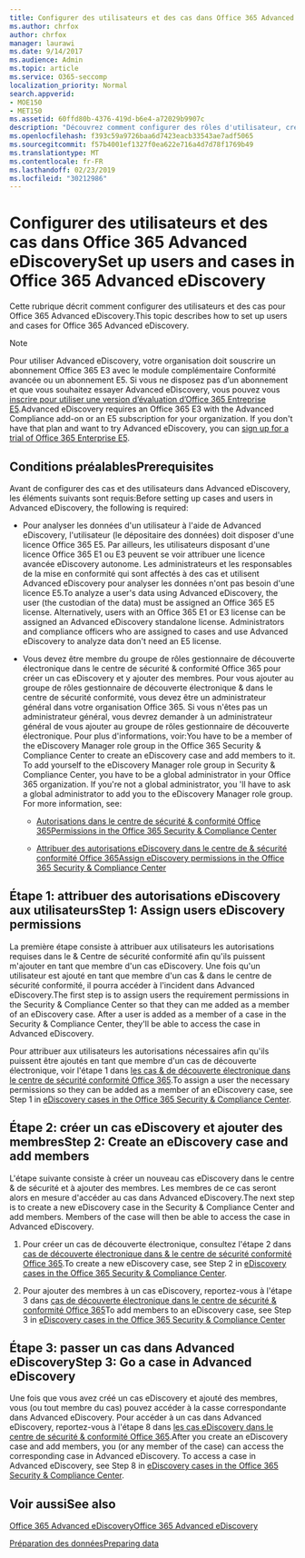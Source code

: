 ```yaml
---
title: Configurer des utilisateurs et des cas dans Office 365 Advanced eDiscovery
ms.author: chrfox
author: chrfox
manager: laurawi
ms.date: 9/14/2017
ms.audience: Admin
ms.topic: article
ms.service: O365-seccomp
localization_priority: Normal
search.appverid:
- MOE150
- MET150
ms.assetid: 60ffd80b-4376-419d-b6e4-a72029b9907c
description: "Découvrez comment configurer des rôles d'utilisateur, créer des cas et affecter des utilisateurs à des cas dans Office 365 Advanced eDiscovery.  "
ms.openlocfilehash: f393c59a9726baa6d7423eacb33543ae7adf5065
ms.sourcegitcommit: f57b4001ef1327f0ea622e716a4d7d78f1769b49
ms.translationtype: MT
ms.contentlocale: fr-FR
ms.lasthandoff: 02/23/2019
ms.locfileid: "30212986"
---
```

# <a name="set-up-users-and-cases-in-office-365-advanced-ediscovery"></a><span data-ttu-id="09b5e-103">Configurer des utilisateurs et des cas dans Office 365 Advanced eDiscovery</span><span class="sxs-lookup"><span data-stu-id="09b5e-103">Set up users and cases in Office 365 Advanced eDiscovery</span></span>

<span data-ttu-id="09b5e-104">Cette rubrique décrit comment configurer des utilisateurs et des cas pour Office 365 Advanced eDiscovery.</span><span class="sxs-lookup"><span data-stu-id="09b5e-104">This topic describes how to set up users and cases for Office 365 Advanced eDiscovery.</span></span>
  
> [!NOTE]
> <span data-ttu-id="09b5e-p101">Pour utiliser Advanced eDiscovery, votre organisation doit souscrire un abonnement Office 365 E3 avec le module complémentaire Conformité avancée ou un abonnement E5. Si vous ne disposez pas d’un abonnement et que vous souhaitez essayer Advanced eDiscovery, vous pouvez vous [inscrire pour utiliser une version d’évaluation d’Office 365 Entreprise E5](https://go.microsoft.com/fwlink/p/?LinkID=698279).</span><span class="sxs-lookup"><span data-stu-id="09b5e-p101">Advanced eDiscovery requires an Office 365 E3 with the Advanced Compliance add-on or an E5 subscription for your organization. If you don't have that plan and want to try Advanced eDiscovery, you can [sign up for a trial of Office 365 Enterprise E5](https://go.microsoft.com/fwlink/p/?LinkID=698279).</span></span> 
  
## <a name="prerequisites"></a><span data-ttu-id="09b5e-107">Conditions préalables</span><span class="sxs-lookup"><span data-stu-id="09b5e-107">Prerequisites</span></span>

<span data-ttu-id="09b5e-108">Avant de configurer des cas et des utilisateurs dans Advanced eDiscovery, les éléments suivants sont requis:</span><span class="sxs-lookup"><span data-stu-id="09b5e-108">Before setting up cases and users in Advanced eDiscovery, the following is required:</span></span>
  
- <span data-ttu-id="09b5e-p102">Pour analyser les données d'un utilisateur à l'aide de Advanced eDiscovery, l'utilisateur (le dépositaire des données) doit disposer d'une licence Office 365 E5. Par ailleurs, les utilisateurs disposant d'une licence Office 365 E1 ou E3 peuvent se voir attribuer une licence avancée eDiscovery autonome. Les administrateurs et les responsables de la mise en conformité qui sont affectés à des cas et utilisent Advanced eDiscovery pour analyser les données n'ont pas besoin d'une licence E5.</span><span class="sxs-lookup"><span data-stu-id="09b5e-p102">To analyze a user's data using Advanced eDiscovery, the user (the custodian of the data) must be assigned an Office 365 E5 license. Alternatively, users with an Office 365 E1 or E3 license can be assigned an Advanced eDiscovery standalone license. Administrators and compliance officers who are assigned to cases and use Advanced eDiscovery to analyze data don't need an E5 license.</span></span> 
    
- <span data-ttu-id="09b5e-p103">Vous devez être membre du groupe de rôles gestionnaire de découverte électronique dans le centre de sécurité &amp; conformité Office 365 pour créer un cas eDiscovery et y ajouter des membres. Pour vous ajouter au groupe de rôles gestionnaire de découverte électronique &amp; dans le centre de sécurité conformité, vous devez être un administrateur général dans votre organisation Office 365. Si vous n'êtes pas un administrateur général, vous devrez demander à un administrateur général de vous ajouter au groupe de rôles gestionnaire de découverte électronique. Pour plus d'informations, voir:</span><span class="sxs-lookup"><span data-stu-id="09b5e-p103">You have to be a member of the eDiscovery Manager role group in the Office 365 Security &amp; Compliance Center to create an eDiscovery case and add members to it. To add yourself to the eDiscovery Manager role group in Security &amp; Compliance Center, you have to be a global administrator in your Office 365 organization. If you're not a global administrator, you 'll have to ask a global administrator to add you to the eDiscovery Manager role group. For more information, see:</span></span>
    
  - [<span data-ttu-id="09b5e-116">Autorisations dans le centre de sécurité &amp; conformité Office 365</span><span class="sxs-lookup"><span data-stu-id="09b5e-116">Permissions in the Office 365 Security &amp; Compliance Center</span></span>](permissions-in-the-security-and-compliance-center.md)
    
  - [<span data-ttu-id="09b5e-117">Attribuer des autorisations eDiscovery dans le centre de &amp; sécurité conformité Office 365</span><span class="sxs-lookup"><span data-stu-id="09b5e-117">Assign eDiscovery permissions in the Office‍ 365 Security &amp; Compliance Center</span></span>](assign-ediscovery-permissions.md)
    
## <a name="step-1-assign-users-ediscovery-permissions"></a><span data-ttu-id="09b5e-118">Étape 1: attribuer des autorisations eDiscovery aux utilisateurs</span><span class="sxs-lookup"><span data-stu-id="09b5e-118">Step 1: Assign users eDiscovery permissions</span></span>

<span data-ttu-id="09b5e-p104">La première étape consiste à attribuer aux utilisateurs les autorisations requises dans le &amp; Centre de sécurité conformité afin qu'ils puissent m'ajouter en tant que membre d'un cas eDiscovery. Une fois qu'un utilisateur est ajouté en tant que membre d'un cas &amp; dans le centre de sécurité conformité, il pourra accéder à l'incident dans Advanced eDiscovery.</span><span class="sxs-lookup"><span data-stu-id="09b5e-p104">The first step is to assign users the requirement permissions in the Security &amp; Compliance Center so that they can me added as a member of an eDiscovery case. After a user is added as a member of a case in the Security &amp; Compliance Center, they'll be able to access the case in Advanced eDiscovery.</span></span>
  
<span data-ttu-id="09b5e-121">Pour attribuer aux utilisateurs les autorisations nécessaires afin qu'ils puissent être ajoutés en tant que membre d'un cas de découverte électronique, voir l'étape 1 dans [les cas &amp; de découverte électronique dans le centre de sécurité conformité Office 365](ediscovery-cases.md#step-1-assign-ediscovery-permissions-to-potential-case-members).</span><span class="sxs-lookup"><span data-stu-id="09b5e-121">To assign a user the necessary permissions so they can be added as a member of an eDiscovery case, see Step 1 in [eDiscovery cases in the Office 365 Security &amp; Compliance Center](ediscovery-cases.md#step-1-assign-ediscovery-permissions-to-potential-case-members).</span></span>
  
## <a name="step-2-create-an-ediscovery-case-and-add-members"></a><span data-ttu-id="09b5e-122">Étape 2: créer un cas eDiscovery et ajouter des membres</span><span class="sxs-lookup"><span data-stu-id="09b5e-122">Step 2: Create an eDiscovery case and add members</span></span>

<span data-ttu-id="09b5e-p105">L'étape suivante consiste à créer un nouveau cas eDiscovery dans le centre &amp; de sécurité et à ajouter des membres. Les membres de ce cas seront alors en mesure d'accéder au cas dans Advanced eDiscovery.</span><span class="sxs-lookup"><span data-stu-id="09b5e-p105">The next step is to create a new eDiscovery case in the Security &amp; Compliance Center and add members. Members of the case will then be able to access the case in Advanced eDiscovery.</span></span>
  
1. <span data-ttu-id="09b5e-125">Pour créer un cas de découverte électronique, consultez l'étape 2 dans [cas de découverte électronique dans &amp; le centre de sécurité conformité Office 365](ediscovery-cases.md#step-2-create-a-new-case).</span><span class="sxs-lookup"><span data-stu-id="09b5e-125">To create a new eDiscovery case, see Step 2 in [eDiscovery cases in the Office 365 Security &amp; Compliance Center](ediscovery-cases.md#step-2-create-a-new-case).</span></span>
    
2. <span data-ttu-id="09b5e-126">Pour ajouter des membres à un cas eDiscovery, reportez-vous à l'étape 3 dans [cas de découverte électronique dans le centre de sécurité &amp; conformité Office 365](ediscovery-cases.md#step-3-add-members-to-a-case)</span><span class="sxs-lookup"><span data-stu-id="09b5e-126">To add members to an eDiscovery case, see Step 3 in [eDiscovery cases in the Office 365 Security &amp; Compliance Center](ediscovery-cases.md#step-3-add-members-to-a-case)</span></span>
    
## <a name="step-3-go-a-case-in-advanced-ediscovery"></a><span data-ttu-id="09b5e-127">Étape 3: passer un cas dans Advanced eDiscovery</span><span class="sxs-lookup"><span data-stu-id="09b5e-127">Step 3: Go a case in Advanced eDiscovery</span></span>

<span data-ttu-id="09b5e-p106">Une fois que vous avez créé un cas eDiscovery et ajouté des membres, vous (ou tout membre du cas) pouvez accéder à la casse correspondante dans Advanced eDiscovery. Pour accéder à un cas dans Advanced eDiscovery, reportez-vous à l'étape 8 dans [les cas eDiscovery dans le centre de sécurité &amp; conformité Office 365](ediscovery-cases.md#step-8-go-to-the-case-in-advanced-ediscovery).</span><span class="sxs-lookup"><span data-stu-id="09b5e-p106">After you create an eDiscovery case and add members, you (or any member of the case) can access the corresponding case in Advanced eDiscovery. To access a case in Advanced eDiscovery, see Step 8 in [eDiscovery cases in the Office 365 Security &amp; Compliance Center](ediscovery-cases.md#step-8-go-to-the-case-in-advanced-ediscovery).</span></span>
  
## <a name="see-also"></a><span data-ttu-id="09b5e-130">Voir aussi</span><span class="sxs-lookup"><span data-stu-id="09b5e-130">See also</span></span>

[<span data-ttu-id="09b5e-131">Office 365 Advanced eDiscovery</span><span class="sxs-lookup"><span data-stu-id="09b5e-131">Office 365 Advanced eDiscovery</span></span>](office-365-advanced-ediscovery.md)
  
[<span data-ttu-id="09b5e-132">Préparation des données</span><span class="sxs-lookup"><span data-stu-id="09b5e-132">Preparing data</span></span>](prepare-data-for-advanced-ediscovery.md)
 